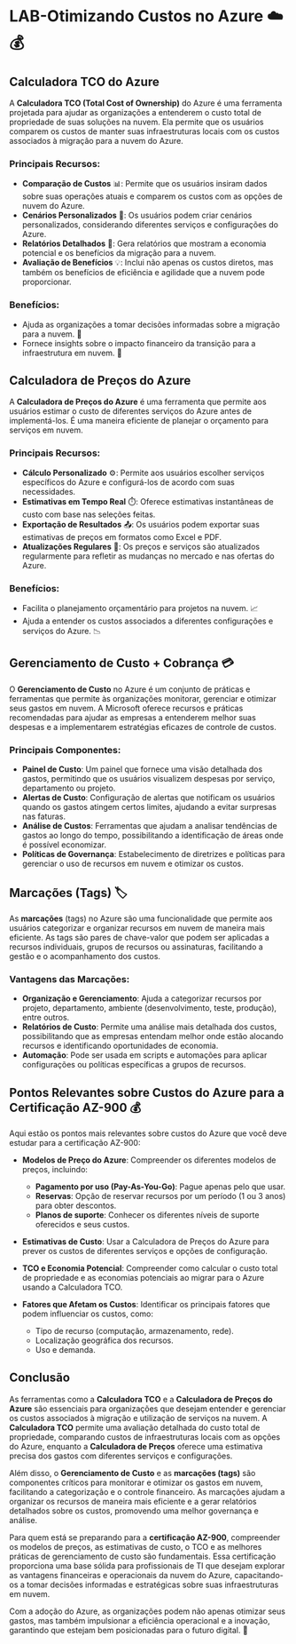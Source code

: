 # LAB-Otimizando Custos no Azure ☁️💰

## Calculadora TCO do Azure

A **Calculadora TCO (Total Cost of Ownership)** do Azure é uma ferramenta projetada para ajudar as organizações a entenderem o custo total de propriedade de suas soluções na nuvem. Ela permite que os usuários comparem os custos de manter suas infraestruturas locais com os custos associados à migração para a nuvem do Azure. 

### Principais Recursos:
- **Comparação de Custos** 📊: Permite que os usuários insiram dados sobre suas operações atuais e comparem os custos com as opções de nuvem do Azure.
- **Cenários Personalizados** 🔧: Os usuários podem criar cenários personalizados, considerando diferentes serviços e configurações do Azure.
- **Relatórios Detalhados** 📑: Gera relatórios que mostram a economia potencial e os benefícios da migração para a nuvem.
- **Avaliação de Benefícios** 💡: Inclui não apenas os custos diretos, mas também os benefícios de eficiência e agilidade que a nuvem pode proporcionar.

### Benefícios:
- Ajuda as organizações a tomar decisões informadas sobre a migração para a nuvem. 🧠
- Fornece insights sobre o impacto financeiro da transição para a infraestrutura em nuvem. 💸

## Calculadora de Preços do Azure

A **Calculadora de Preços do Azure** é uma ferramenta que permite aos usuários estimar o custo de diferentes serviços do Azure antes de implementá-los. É uma maneira eficiente de planejar o orçamento para serviços em nuvem. 

### Principais Recursos:
- **Cálculo Personalizado** ⚙️: Permite aos usuários escolher serviços específicos do Azure e configurá-los de acordo com suas necessidades.
- **Estimativas em Tempo Real** ⏱️: Oferece estimativas instantâneas de custo com base nas seleções feitas.
- **Exportação de Resultados** 📤: Os usuários podem exportar suas estimativas de preços em formatos como Excel e PDF.
- **Atualizações Regulares** 🔄: Os preços e serviços são atualizados regularmente para refletir as mudanças no mercado e nas ofertas do Azure.

### Benefícios:
- Facilita o planejamento orçamentário para projetos na nuvem. 📈
- Ajuda a entender os custos associados a diferentes configurações e serviços do Azure. 📉

## Gerenciamento de Custo + Cobrança 💳

O **Gerenciamento de Custo** no Azure é um conjunto de práticas e ferramentas que permite às organizações monitorar, gerenciar e otimizar seus gastos em nuvem. A Microsoft oferece recursos e práticas recomendadas para ajudar as empresas a entenderem melhor suas despesas e a implementarem estratégias eficazes de controle de custos.

### Principais Componentes:
- **Painel de Custo**: Um painel que fornece uma visão detalhada dos gastos, permitindo que os usuários visualizem despesas por serviço, departamento ou projeto.
- **Alertas de Custo**: Configuração de alertas que notificam os usuários quando os gastos atingem certos limites, ajudando a evitar surpresas nas faturas.
- **Análise de Custos**: Ferramentas que ajudam a analisar tendências de gastos ao longo do tempo, possibilitando a identificação de áreas onde é possível economizar.
- **Políticas de Governança**: Estabelecimento de diretrizes e políticas para gerenciar o uso de recursos em nuvem e otimizar os custos.

## Marcações (Tags) 🏷️

As **marcações** (tags) no Azure são uma funcionalidade que permite aos usuários categorizar e organizar recursos em nuvem de maneira mais eficiente. As tags são pares de chave-valor que podem ser aplicadas a recursos individuais, grupos de recursos ou assinaturas, facilitando a gestão e o acompanhamento dos custos.

### Vantagens das Marcações:
- **Organização e Gerenciamento**: Ajuda a categorizar recursos por projeto, departamento, ambiente (desenvolvimento, teste, produção), entre outros.
- **Relatórios de Custo**: Permite uma análise mais detalhada dos custos, possibilitando que as empresas entendam melhor onde estão alocando recursos e identificando oportunidades de economia.
- **Automação**: Pode ser usada em scripts e automações para aplicar configurações ou políticas específicas a grupos de recursos.

## Pontos Relevantes sobre Custos do Azure para a Certificação AZ-900 💰

Aqui estão os pontos mais relevantes sobre custos do Azure que você deve estudar para a certificação AZ-900:

- **Modelos de Preço do Azure**: Compreender os diferentes modelos de preços, incluindo:
  - **Pagamento por uso (Pay-As-You-Go)**: Pague apenas pelo que usar.
  - **Reservas**: Opção de reservar recursos por um período (1 ou 3 anos) para obter descontos.
  - **Planos de suporte**: Conhecer os diferentes níveis de suporte oferecidos e seus custos.

- **Estimativas de Custo**: Usar a Calculadora de Preços do Azure para prever os custos de diferentes serviços e opções de configuração.

- **TCO e Economia Potencial**: Compreender como calcular o custo total de propriedade e as economias potenciais ao migrar para o Azure usando a Calculadora TCO.

- **Fatores que Afetam os Custos**: Identificar os principais fatores que podem influenciar os custos, como:
  - Tipo de recurso (computação, armazenamento, rede).
  - Localização geográfica dos recursos.
  - Uso e demanda.

## Conclusão

As ferramentas como a **Calculadora TCO** e a **Calculadora de Preços do Azure** são essenciais para organizações que desejam entender e gerenciar os custos associados à migração e utilização de serviços na nuvem. A **Calculadora TCO** permite uma avaliação detalhada do custo total de propriedade, comparando custos de infraestruturas locais com as opções do Azure, enquanto a **Calculadora de Preços** oferece uma estimativa precisa dos gastos com diferentes serviços e configurações.

Além disso, o **Gerenciamento de Custo** e as **marcações (tags)** são componentes críticos para monitorar e otimizar os gastos em nuvem, facilitando a categorização e o controle financeiro. As marcações ajudam a organizar os recursos de maneira mais eficiente e a gerar relatórios detalhados sobre os custos, promovendo uma melhor governança e análise.

Para quem está se preparando para a **certificação AZ-900**, compreender os modelos de preços, as estimativas de custo, o TCO e as melhores práticas de gerenciamento de custo são fundamentais. Essa certificação proporciona uma base sólida para profissionais de TI que desejam explorar as vantagens financeiras e operacionais da nuvem do Azure, capacitando-os a tomar decisões informadas e estratégicas sobre suas infraestruturas em nuvem.

Com a adoção do Azure, as organizações podem não apenas otimizar seus gastos, mas também impulsionar a eficiência operacional e a inovação, garantindo que estejam bem posicionadas para o futuro digital. 🌟

